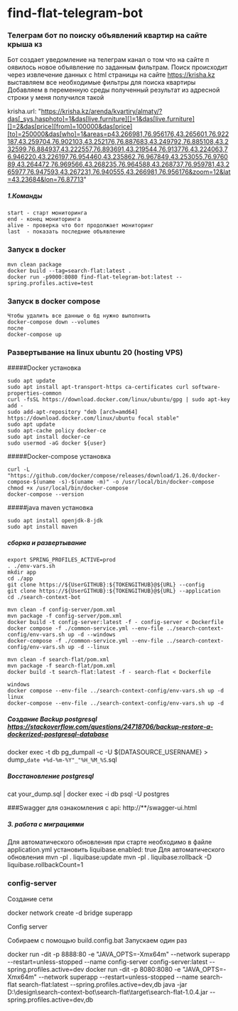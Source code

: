 # find-flat-telegram-bot
### Телеграм бот по поиску объявлений квартир на сайте крыша кз
Бот создает уведомление на телеграм канал о том что на сайте п
оявилось новое объявление по заданным фильтрам. Поиск происходит через 
извлечение данных с html страницы на сайте https://krisha.kz выставляем 
все необходимые фильтры для поиска квартиры Добавляем в переменную среды 
полученный результат из адресной строки у меня получился такой 

krisha.url: "https://krisha.kz/arenda/kvartiry/almaty/?das[_sys.hasphoto]=1&das[live.furniture][]=1&das[live.furniture][]=2&das[price][from]=100000&das[price][to]=250000&das[who]=1&areas=p43.266981,76.956176,43.265601,76.922187,43.259704,76.902103,43.252176,76.887683,43.249792,76.885108,43.232599,76.884937,43.222557,76.893691,43.219544,76.913776,43.224063,76.946220,43.226197,76.954460,43.235862,76.967849,43.253055,76.976089,43.264472,76.969566,43.268235,76.964588,43.268737,76.959781,43.265977,76.947593,43.267231,76.940555,43.266981,76.956176&zoom=12&lat=43.23684&lon=76.87713"

##### 1.Команды
~~~~
start - старт мониторинга
end - конец мониторинга
alive - проверка что бот продолжает мониторинг
last  - показать последние объявление
~~~~
### Запуск в docker
~~~~
mvn clean package
docker build --tag=search-flat:latest .
docker run -p9000:8080 find-flat-telegram-bot:latest --spring.profiles.active=test
~~~~
### Запуск в docker compose
~~~~
Чтобы удалить все данные о бд нужно выполнить 
docker-compose down --volumes
после
docker-compose up
~~~~
### Развертывание на linux ubuntu 20 (hosting VPS) 
#####Docker установка
~~~~Большая часть информации взята из данной статьи https://totaku.ru/ustanovka-docker-i-docker-compose-na-ubuntu-20-04
sudo apt update
sudo apt install apt-transport-https ca-certificates curl software-properties-common
curl -fsSL https://download.docker.com/linux/ubuntu/gpg | sudo apt-key add -
sudo add-apt-repository "deb [arch=amd64] https://download.docker.com/linux/ubuntu focal stable"
sudo apt update
sudo apt-cache policy docker-ce
sudo apt install docker-ce
sudo usermod -aG docker ${user}
~~~~
#####Docker-compose установка
~~~~
curl -L "https://github.com/docker/compose/releases/download/1.26.0/docker-compose-$(uname -s)-$(uname -m)" -o /usr/local/bin/docker-compose
chmod +x /usr/local/bin/docker-compose
docker-compose --version
~~~~
#####java maven установка
~~~~ 
sudo apt install openjdk-8-jdk
sudo apt install maven
~~~~
##### сборка и развертывание
~~~~
export SPRING_PROFILES_ACTIVE=prod
. ./env-vars.sh
mkdir app
cd ./app
git clone https://${UserGITHUB}:${TOKENGITHUB}@${URL} --config
git clone https://${UserGITHUB}:${TOKENGITHUB}@${URL} --application
cd ./search-context-bot

mvn clean -f config-server/pom.xml
mvn package -f config-server/pom.xml
docker build -t config-server:latest -f - config-server < Dockerfile
docker compose -f ./common-service.yml --env-file ../search-context-config/env-vars.sh up -d --windows
docker-compose -f ./common-service.yml --env-file ../search-context-config/env-vars.sh up -d --linux

mvn clean -f search-flat/pom.xml
mvn package -f search-flat/pom.xml
docker build -t search-flat:latest -f - search-flat < Dockerfile

windows
docker compose --env-file ../search-context-config/env-vars.sh up -d
linux
docker-compose --env-file ../search-context-config/env-vars.sh up -d

~~~~
##### Создание Backup postgresql https://stackoverflow.com/questions/24718706/backup-restore-a-dockerized-postgresql-database
docker exec -t db pg_dumpall -c -U ${DATASOURCE_USERNAME} > dump_`date +%d-%m-%Y"_"%H_%M_%S`.sql
##### Восстановление postgresql
cat your_dump.sql | docker exec -i db psql -U postgres

###Swagger для ознакомления с api:
http://**/swagger-ui.html

##### 3. работа с миграциями
Для автоматического  обновления при старте необходимо в файле application.yml
установить   liquibase.enabled: true
Для автоматического обновления
mvn -pl . liquibase:update
mvn -pl . liquibase:rollback -D liquibase.rollbackCount=1


### config-server
Создание сети

docker network create -d bridge superapp

Config server

Собираем с помощью build.config.bat
Запускаем один раз

docker run -dit -p 8888:80 -e "JAVA_OPTS=-Xmx64m" --network superapp --restart=unless-stopped --name config-server config-server:latest --spring.profiles.active=dev
docker run -dit -p 8080:8080 -e "JAVA_OPTS=-Xmx64m" --network superapp --restart=unless-stopped --name search-flat search-flat:latest --spring.profiles.active=dev,db
java -jar D:\design\search-context-bot\search-flat\target\search-flat-1.0.4.jar --spring.profiles.active=dev,db